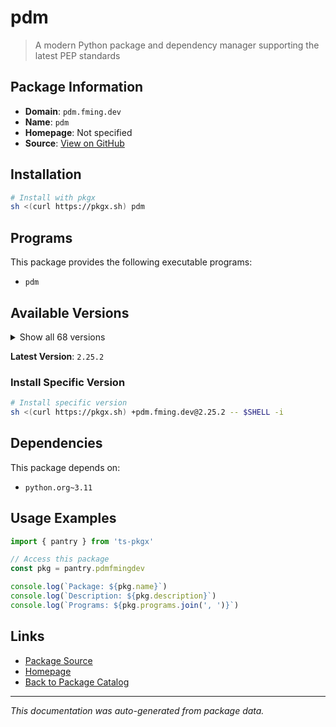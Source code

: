 # pdm

> A modern Python package and dependency manager supporting the latest PEP standards

## Package Information

- **Domain**: `pdm.fming.dev`
- **Name**: `pdm`
- **Homepage**: Not specified
- **Source**: [View on GitHub](https://github.com/pkgxdev/pantry/tree/main/projects/pdm.fming.dev/package.yml)

## Installation

```bash
# Install with pkgx
sh <(curl https://pkgx.sh) pdm
```

## Programs

This package provides the following executable programs:

- `pdm`

## Available Versions

<details>
<summary>Show all 68 versions</summary>

- `2.25.2`, `2.25.1`, `2.25.0`, `2.24.2`, `2.24.1`
- `2.24.0`, `2.23.1`, `2.23.0`, `2.22.4`, `2.22.3`
- `2.22.2`, `2.22.1`, `2.22.0`, `2.21.0`, `2.20.1`
- `2.20.0`, `2.19.3`, `2.19.2`, `2.19.1`, `2.19.0`
- `2.18.2`, `2.18.1`, `2.18.0`, `2.17.3`, `2.17.2`
- `2.17.1`, `2.17.0`, `2.16.1`, `2.16.0`, `2.15.4`
- `2.15.3`, `2.15.2`, `2.15.1`, `2.15.0`, `2.14.0`
- `2.13.3`, `2.13.2`, `2.13.1`, `2.13.0`, `2.12.4`
- `2.12.3`, `2.12.2`, `2.12.1`, `2.12.0`, `2.11.2`
- `2.11.1`, `2.11.0`, `2.10.4`, `2.10.3`, `2.10.2`
- `2.10.1`, `2.10.0`, `2.9.3`, `2.9.2`, `2.9.1`
- `2.9.0`, `2.8.2`, `2.8.1`, `2.8.0`, `2.7.4`
- `2.7.3`, `2.7.2`, `2.7.1`, `2.7.0`, `2.6.1`
- `2.6.0`, `2.5.6`, `2.5.3`

</details>

**Latest Version**: `2.25.2`

### Install Specific Version

```bash
# Install specific version
sh <(curl https://pkgx.sh) +pdm.fming.dev@2.25.2 -- $SHELL -i
```

## Dependencies

This package depends on:

- `python.org~3.11`

## Usage Examples

```typescript
import { pantry } from 'ts-pkgx'

// Access this package
const pkg = pantry.pdmfmingdev

console.log(`Package: ${pkg.name}`)
console.log(`Description: ${pkg.description}`)
console.log(`Programs: ${pkg.programs.join(', ')}`)
```

## Links

- [Package Source](https://github.com/pkgxdev/pantry/tree/main/projects/pdm.fming.dev/package.yml)
- [Homepage](#)
- [Back to Package Catalog](../package-catalog.md)

---

*This documentation was auto-generated from package data.*
